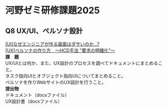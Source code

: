 # 河野ゼミ研修課題2025
## Q8 UX/UI、ペルソナ設計
[[UI]なぜエンジニアが作る画面はダサいのか…?](https://qiita.com/mskmiki/items/544149987475719e417b)  
[[UX]ペルソナの作り方　～HCD手法 "要求の明確化”～](https://qiita.com/m_t_1600/items/1e4c0c7511addf3904b7)  
**課　題**  
UX/UIとは何か、また、UX設計のプロセスを調べてドキュメントにまとめること。  
タスク指向UIとオブジェクト指向UIについてまとめること。  
ペルソナを作りWebサイトのUX設計を行うこと。  
**提出物**  
ドキュメント（docxファイル）  
UX設計書（docxファイル）
